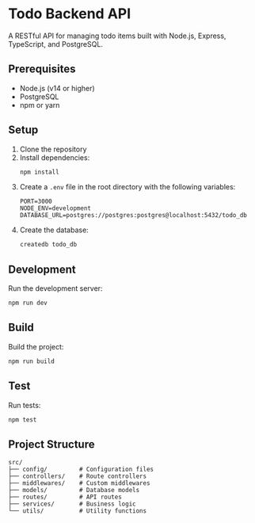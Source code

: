 # Todo Backend API

A RESTful API for managing todo items built with Node.js, Express, TypeScript, and PostgreSQL.

## Prerequisites

- Node.js (v14 or higher)
- PostgreSQL
- npm or yarn

## Setup

1. Clone the repository
2. Install dependencies:
   ```bash
   npm install
   ```
3. Create a `.env` file in the root directory with the following variables:
   ```
   PORT=3000
   NODE_ENV=development
   DATABASE_URL=postgres://postgres:postgres@localhost:5432/todo_db
   ```
4. Create the database:
   ```bash
   createdb todo_db
   ```

## Development

Run the development server:

```bash
npm run dev
```

## Build

Build the project:

```bash
npm run build
```

## Test

Run tests:

```bash
npm test
```

## Project Structure

```
src/
├── config/         # Configuration files
├── controllers/    # Route controllers
├── middlewares/    # Custom middlewares
├── models/         # Database models
├── routes/         # API routes
├── services/       # Business logic
└── utils/          # Utility functions
```

